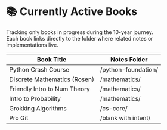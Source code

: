 
# 📚 Currently Active Books  
Tracking only books in progress during the 10-year journey.  
Each book links directly to the folder where related notes or implementations live.

| Book Title                   | Notes Folder         |
|------------------------------|----------------------|
| Python Crash Course          | /python-foundation/  |
| Discrete Mathematics (Rosen) | /mathematics/        |
| Friendly Intro to Num Theory | /mathematics/        |
| Intro to Probability         | /mathematics/        |
| Grokking Algorithms          | /cs-core/            |
| Pro Git                      | /blank with intent/  |
